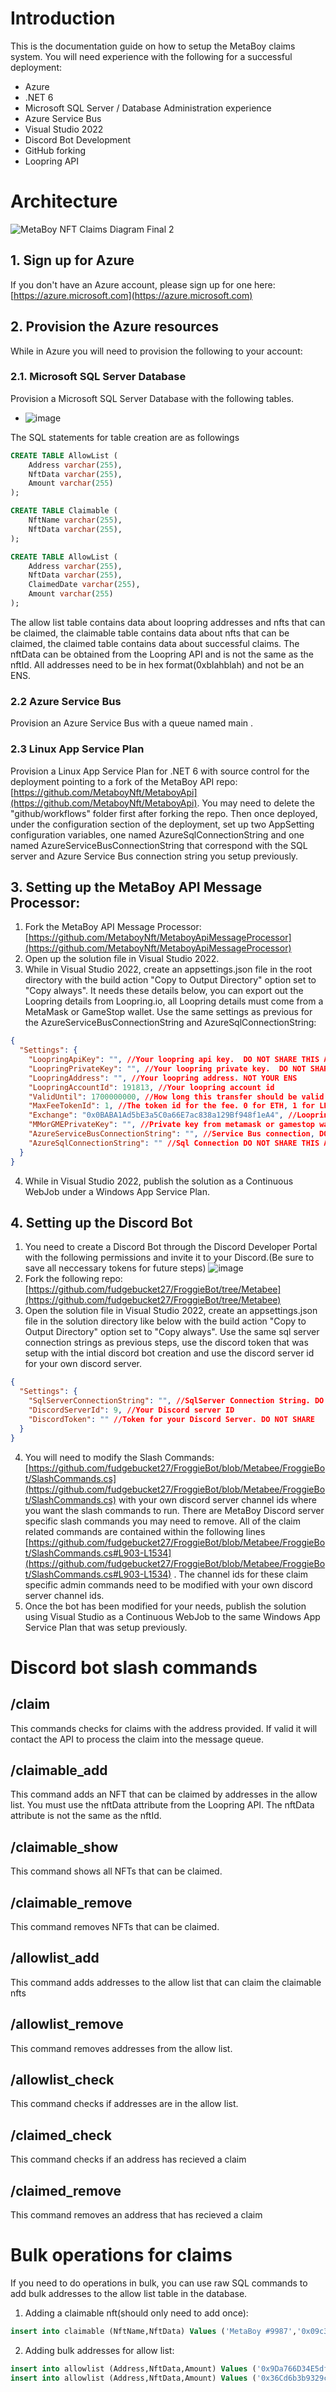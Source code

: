 # Introduction
This is the documentation guide on how to setup the MetaBoy claims system. You will need experience with the following for a successful deployment:

- Azure
- .NET 6
- Microsoft SQL Server / Database Administration experience
- Azure Service Bus
- Visual Studio 2022
- Discord Bot Development
- GitHub forking
- Loopring API

# Architecture
![MetaBoy NFT Claims Diagram Final 2](https://user-images.githubusercontent.com/5258063/202937688-82a7cc3c-5916-429d-ba71-0ffaa6427627.png)


## 1. Sign up for Azure
If you don't have an Azure account, please sign up for one here: [https://azure.microsoft.com](https://azure.microsoft.com)

## 2. Provision the Azure resources
While in Azure you will need to provision the following to your account:

### 2.1. Microsoft SQL Server Database
Provision a Microsoft SQL Server Database with the following tables.
- ![image](https://user-images.githubusercontent.com/5258063/202931174-3af41ea3-cdca-4143-b0a4-c735915e5fe1.png)

The SQL statements for table creation are as followings

```sql
CREATE TABLE AllowList (
    Address varchar(255),
    NftData varchar(255),
    Amount varchar(255)
);

CREATE TABLE Claimable (
    NftName varchar(255),
    NftData varchar(255),
);

CREATE TABLE AllowList (
    Address varchar(255),
    NftData varchar(255),
    ClaimedDate varchar(255),
    Amount varchar(255)
);
```
The allow list table contains data about loopring addresses and nfts that can be claimed, the claimable table contains data about nfts that can be claimed, the claimed table contains data about successful claims. The nftData can be obtained from the Loopring API and is not the same as the nftId. All addresses need to be in hex format(0xblahblah) and not be an ENS.

### 2.2 Azure Service Bus
Provision an Azure Service Bus with a queue named main .

### 2.3 Linux App Service Plan
Provision a Linux App Service Plan for .NET 6 with source control for the deployment pointing to a fork of the MetaBoy API repo: [https://github.com/MetaboyNft/MetaboyApi](https://github.com/MetaboyNft/MetaboyApi). You may need to delete the "github/workflows" folder first after forking the repo. Then once deployed, under the configuration section of the deployment, set up two AppSetting configuration variables, one named AzureSqlConnectionString and one named AzureServiceBusConnectionString that correspond with the SQL server and Azure Service Bus connection string you setup previously.

## 3. Setting up the MetaBoy API Message Processor:
1. Fork the MetaBoy API Message Processor: [https://github.com/MetaboyNft/MetaboyApiMessageProcessor](https://github.com/MetaboyNft/MetaboyApiMessageProcessor)
2. Open up the solution file in Visual Studio 2022. 
3. While in Visual Studio 2022, create an appsettings.json file in the root directory with the build action "Copy to Output Directory" option set to "Copy always". It needs these details below, you can export out the Loopring details from Loopring.io, all Loopring details must come from a MetaMask or GameStop wallet. Use the same settings as previous for the AzureServiceBusConnectionString and AzureSqlConnectionString:
```json
{
  "Settings": {
    "LoopringApiKey": "", //Your loopring api key.  DO NOT SHARE THIS AT ALL.
    "LoopringPrivateKey": "", //Your loopring private key.  DO NOT SHARE THIS AT ALL.
    "LoopringAddress": "", //Your loopring address. NOT YOUR ENS
    "LoopringAccountId": 191813, //Your loopring account id
    "ValidUntil": 1700000000, //How long this transfer should be valid for. Shouldn't have to change this value
    "MaxFeeTokenId": 1, //The token id for the fee. 0 for ETH, 1 for LRC
    "Exchange": "0x0BABA1Ad5bE3a5C0a66E7ac838a129Bf948f1eA4", //Loopring Exchange address,
    "MMorGMEPrivateKey": "", //Private key from metamask or gamestop wallet. DO NOT SHARE THIS AT ALL.
    "AzureServiceBusConnectionString": "", //Service Bus connection, DO NOT SHARE THIS AT ALL
    "AzureSqlConnectionString": "" //Sql Connection DO NOT SHARE THIS AT ALL
  }
}
```
4. While in Visual Studio 2022, publish the solution as a Continuous WebJob under a Windows App Service Plan.

## 4. Setting up the Discord Bot
1. You need to create a Discord Bot through the Discord Developer Portal with the following permissions and invite it to your Discord.(Be sure to save all neccessary tokens for future steps)
![image](https://user-images.githubusercontent.com/5258063/202933785-d37aee16-6e17-4031-9aeb-aec8dfe9a2fd.png)
2. Fork the following repo: [https://github.com/fudgebucket27/FroggieBot/tree/Metabee](https://github.com/fudgebucket27/FroggieBot/tree/Metabee) 
3. Open the solution file in Visual Studio 2022, create an appsettings.json file in the solution directory like below with the build action "Copy to Output Directory" option set to "Copy always". Use the same sql server connection strings as previous steps, use the discord token that was setup with the intial discord bot creation and use the discord server id for your own discord server.
```json
{
  "Settings": {
    "SqlServerConnectionString": "", //SqlServer Connection String. DO NOT SHARE
    "DiscordServerId": 9, //Your Discord server ID
    "DiscordToken": "" //Token for your Discord Server. DO NOT SHARE
  }
}
```
4. You will need to modify the Slash Commands: [https://github.com/fudgebucket27/FroggieBot/blob/Metabee/FroggieBot/SlashCommands.cs](https://github.com/fudgebucket27/FroggieBot/blob/Metabee/FroggieBot/SlashCommands.cs) with your own discord server channel ids where you want the slash commands to run. There are MetaBoy Discord server specific slash commands you may need to remove. All of the claim related commands are contained within the following lines [https://github.com/fudgebucket27/FroggieBot/blob/Metabee/FroggieBot/SlashCommands.cs#L903-L1534](https://github.com/fudgebucket27/FroggieBot/blob/Metabee/FroggieBot/SlashCommands.cs#L903-L1534) . The channel ids for these claim specific admin commands need to be modified with your own discord server channel ids.
5. Once the bot has been modified for your needs, publish the solution using Visual Studio as a Continuous WebJob to the same Windows App Service Plan that was setup previously.

# Discord bot slash commands
## /claim
This commands checks for claims with the address provided. If valid it will contact the API to process the claim into the message queue.

## /claimable_add
This command adds an NFT that can be claimed by addresses in the allow list. You must use the nftData attribute from the Loopring API. The nftData attribute is not the same as the nftId.

## /claimable_show
This command shows all NFTs that can be claimed.

## /claimable_remove
This command removes NFTs that can be claimed.

## /allowlist_add
This command adds addresses to the allow list that can claim the claimable nfts

## /allowlist_remove
This command removes addresses from the allow list.

## /allowlist_check
This command checks if addresses are in the allow list.

## /claimed_check
This command checks if an address has recieved a claim

## /claimed_remove
This command removes an address that has recieved a claim

# Bulk operations for claims
If you need to do operations in bulk, you can use raw SQL commands to add bulk addresses to the allow list table in the database.

1. Adding a claimable nft(should only need to add once):
```sql
insert into claimable (NftName,NftData) Values ('MetaBoy #9987','0x09c3a263e3cb7e893af1fe73b0cc373850f942842c92560bef6016c2711d5ca0');
```

2. Adding bulk addresses for allow list: 

```sql
insert into allowlist (Address,NftData,Amount) Values ('0x9Da766D34E5df44A1113ca3A38C4DBf400a37ceA','0x09c3a263e3cb7e893af1fe73b0cc373850f942842c92560bef6016c2711d5ca0','1');
insert into allowlist (Address,NftData,Amount) Values ('0x36Cd6b3b9329c04df55d55D41C257a5fdD387ACd','0x09c3a263e3cb7e893af1fe73b0cc373850f942842c92560bef6016c2711d5ca0','1');
```

